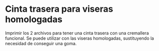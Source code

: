 # Cinta trasera para viseras homologadas

Imprimir los 2 archivos para tener una cinta trasera con una cremallera funcional. Se puede utilizar con las viseras homologadas, sustituyendo la necesidad de conseguir una goma.